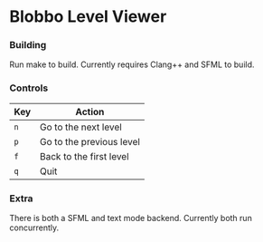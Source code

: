 # Blobbo Level Viewer

### Building

Run make to build. Currently requires Clang++ and SFML to build.

### Controls

| Key      | Action                   |
| -------- | ------------------------ |
| ```n```  | Go to the next level     |
| ```p```  | Go to the previous level |
| ```f```  | Back to the first level  |
| ```q```  | Quit                     |


### Extra

There is both a SFML and text mode backend. Currently both run concurrently.